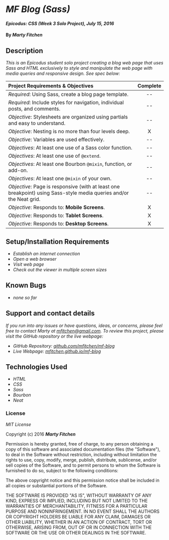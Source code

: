 # _MF Blog (Sass)_

#### _Epicodus: CSS (Week 3 Solo Project), July 15, 2016_

#### By _**Marty Fitchen**_

## Description

_This is an Epicodus student solo project creating a blog web page that uses Sass and HTML exclusively to style and manipulate the web page with media queries and responsive design. See spec below:_

Project Requirements & Objectives  | Complete
:------------- | :-------------: |
*Required*: Using Sass, create a blog page template. | --
*Required*: Include styles for navigation, individual posts, and comments. | --
*Objective*: Stylesheets are organized using partials and easy to understand. | --
*Objective*: Nesting is no more than four levels deep. | X
*Objective*: Variables are used effectively. | --
*Objectives*: At least one use of a Sass color function. | --
*Objectives*: At least one use of ``@extend``. | --
*Objectives*: At least one Bourbon ``@mixin``, function, or add-on. | --
*Objectives*: At least one ``@mixin`` of your own. | --
*Objective*: Page is responsive (with at least one breakpoint) using Sass-style media queries and/or the Neat grid. | --
*Objective*: Responds to: **Mobile Screens**. | X
*Objective*: Responds to: **Tablet Screens**. | X
*Objective*: Responds to: **Desktop Screens**. | X

## Setup/Installation Requirements

* _Establish an internet connection_
* _Open a web browser_
* _Visit web page_
* _Check out the viewer in multiple screen sizes_

## Known Bugs

* _none so far_

## Support and contact details

_If you run into any issues or have questions, ideas, or concerns, please feel free to contact Marty at <a href="mailto:mfitchen@gmail.com">mfitchen@gmail.com</a>._
_To review this project, please visit the GitHub repository or the live webpage:_

* _GitHub Repository: <a href="https://github.com/mfitchen/mf-blog">github.com/mfitchen/mf-blog</a>_
* _Live Webpage: <a href="https://mfitchen.github.io/mf-blog">mfitchen.github.io/mf-blog</a>_

## Technologies Used

* _HTML_
* _CSS_
* _Sass_
* _Bourbon_
* _Neat_

### License

*MIT License*

Copyright (c) 2016 **_Marty Fitchen_**

Permission is hereby granted, free of charge, to any person obtaining a copy of this software and associated documentation files (the "Software"), to deal in the Software without restriction, including without limitation the rights to use, copy, modify, merge, publish, distribute, sublicense, and/or sell copies of the Software, and to permit persons to whom the Software is furnished to do so, subject to the following conditions:

The above copyright notice and this permission notice shall be included in all copies or substantial portions of the Software.

THE SOFTWARE IS PROVIDED "AS IS", WITHOUT WARRANTY OF ANY KIND, EXPRESS OR IMPLIED, INCLUDING BUT NOT LIMITED TO THE WARRANTIES OF MERCHANTABILITY, FITNESS FOR A PARTICULAR PURPOSE AND NONINFRINGEMENT. IN NO EVENT SHALL THE AUTHORS OR COPYRIGHT HOLDERS BE LIABLE FOR ANY CLAIM, DAMAGES OR OTHER LIABILITY, WHETHER IN AN ACTION OF CONTRACT, TORT OR OTHERWISE, ARISING FROM, OUT OF OR IN CONNECTION WITH THE SOFTWARE OR THE USE OR OTHER DEALINGS IN THE SOFTWARE.
